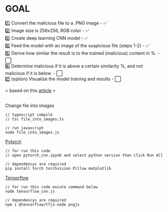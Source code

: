 # GOAL

1️⃣ Convert the malicious file to a .PNG image - ✅  
2️⃣ Image size is 256x256, RGB color - ✅  
3️⃣ Create deep learning CNN model - ✅  
4️⃣ Feed the model with an image of the suspicious file (steps 1-2) - ✅  
5️⃣ Derive how similar the result is to the trained (malicious) content in %. - ⬜️  
6️⃣ Determine malicious if it is above a certain similarity %, and not malicious if it is below. - ⬜️  
7️⃣ (option) Visualize the model training and results - ⬜️

< based on this [article](https://ieeexplore.ieee.org/document/8887303) >
</br></br>

Change file into images

```
// typescript compile
// tsc file_into_images.ts

// run javascript
node file_into_images.js
```

[Pytorch](https://pytorch.org)

```
// for run this code
// open pytorch_cnn.ipynb and select python version than click Run All

// dependencys are required
pip install torch torchvision Pillow matplotlib
```

[Tensorflow](https://www.tensorflow.org/)

```
// for run this code excute command below
node tensorflow_cnn.js

// dependencys are required
npm i @tensorflow/tfjs-node pngjs
```